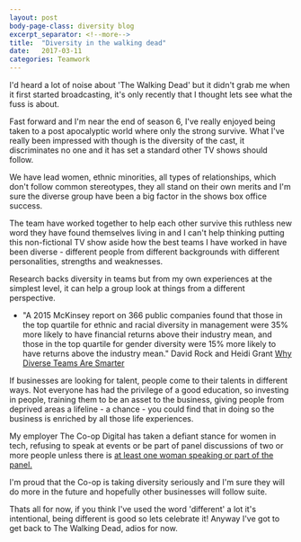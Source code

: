```yaml
---
layout: post
body-page-class: diversity blog
excerpt_separator: <!--more-->
title:  "Diversity in the walking dead"
date:   2017-03-11
categories: Teamwork
---
```


I'd heard a lot of noise about 'The Walking Dead' but it didn't grab me when it first started broadcasting, it's only recently that I thought lets see what the fuss is about.
<!--more-->

Fast forward and I'm near the end of season 6, I've really enjoyed being taken to a post apocalyptic world where only the strong survive.  What I've really been impressed with though is the diversity of the cast, it discriminates no one and it has set a standard other TV shows should follow.

We have lead women, ethnic minorities, all types of relationships, which don't follow common stereotypes, they all stand on their own merits and I'm sure the diverse group have been a big factor in the shows box office success.

The team have worked together to help each other survive this ruthless new word they have found themselves living in and I can't help thinking putting this non-fictional TV show aside how the best teams I have worked in have been diverse  - different people from different backgrounds with different personalities, strengths and weaknesses.

Research backs diversity in teams but from my own experiences at the simplest level, it can help a group look at things from a different perspective.   

<ul class="highlight">
	<li>"A 2015 McKinsey report on 366 public companies found that those in the top quartile for ethnic and racial diversity in management were 35% more likely to have financial returns above their industry mean, and those in the top quartile for gender diversity were 15% more likely to have returns above the industry mean." <span class="author-citation">David Rock and Heidi Grant <a href="https://hbr.org/2016/11/why-diverse-teams-are-smarter">Why Diverse Teams Are Smarter</a></span></li>
</ul>	

If businesses are looking for talent, people come to their talents in different ways.  Not everyone has had the privilege of a good education, so investing in people, training them to be an asset to the business, giving people from deprived areas a lifeline - a chance - you could find that in doing so the business is enriched by all those life experiences.

My employer The Co-op Digital has taken a defiant stance for women in tech, refusing to speak at events or be part of panel discussions of two or more people unless there is <a href="https://digitalblog.coop.co.uk/2016/07/26/gender-diversity-at-conferences-events/">at least one woman speaking or part of the panel.</a>

I'm proud that the Co-op is taking diversity seriously and I'm sure they will do more in the future and hopefully other businesses will follow suite.

Thats all for now, if you think I've used the word 'different' a lot it's intentional, being different is good so lets celebrate it! Anyway I've got to get back to The Walking Dead, adios for now.


